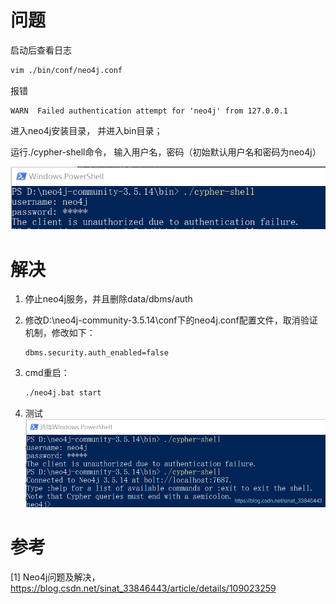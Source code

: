 # 问题

启动后查看日志

```bash
vim ./bin/conf/neo4j.conf
```

报错
```text
WARN  Failed authentication attempt for 'neo4j' from 127.0.0.1
```

进入neo4j安装目录， 并进入bin目录；

运行./cypher-shell命令， 输入用户名，密码（初始默认用户名和密码为neo4j）

![](.01_Failed_authentication_images/错误.png)

# 解决

1. 停止neo4j服务，并且删除data/dbms/auth

2. 修改D:\neo4j-community-3.5.14\conf下的neo4j.conf配置文件，取消验证机制，修改如下：
    ```text
    dbms.security.auth_enabled=false
    ```
3. cmd重启：
    ```bash
    ./neo4j.bat start
    ```

4. 测试
    ![](.01_Failed_authentication_images/测试.png)

# 参考

[1] Neo4j问题及解决，https://blog.csdn.net/sinat_33846443/article/details/109023259